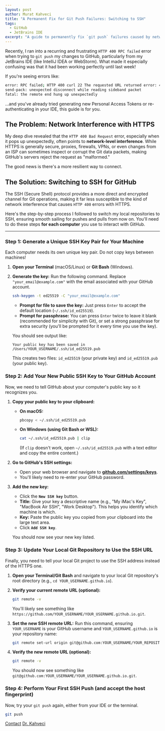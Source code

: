 ```yaml
---
layout: post
author: Murat Kahveci
title: "A Permanent Fix for Git Push Failures: Switching to SSH"
tags:
  - GitHub
  - JetBrains IDE
excerpt: "A guide to permanently fix `git push` failures caused by network interference by switching from HTTPS to the more reliable SSH protocol."
---
```


Recently, I ran into a recurring and frustrating `HTTP 400 RPC failed` error when trying to `git push` my changes to GitHub, particularly from my JetBrains IDE (like IntelliJ IDEA or WebStorm). What made it especially confusing was that it had been working perfectly until last week!

If you're seeing errors like: 

```bash
error: RPC failed; HTTP 400 curl 22 The requested URL returned error: 400
send-pack: unexpected disconnect while reading sideband packet
fatal: the remote end hung up unexpectedly
```

...and you've already tried generating new Personal Access Tokens or re-authenticating in your IDE, this guide is for you.

## The Problem: Network Interference with HTTPS

My deep dive revealed that the `HTTP 400 Bad Request` error, especially when it pops up unexpectedly, often points to **network-level interference**. While HTTPS is generally secure, proxies, firewalls, VPNs, or even changes from an ISP can sometimes inspect or corrupt the Git data packets, making GitHub's servers reject the request as "malformed."

The good news is there's a more resilient way to connect.

## The Solution: Switching to SSH for GitHub

The SSH (Secure Shell) protocol provides a more direct and encrypted channel for Git operations, making it far less susceptible to the kind of network interference that causes `HTTP 400` errors with HTTPS.

Here's the step-by-step process I followed to switch my local repositories to SSH, ensuring smooth sailing for pushes and pulls from now on. You'll need to do these steps **for each computer** you use to interact with GitHub.

---

### Step 1: Generate a Unique SSH Key Pair for Your Machine

Each computer needs its own unique key pair. Do not copy keys between machines!

1.  **Open your Terminal** (macOS/Linux) or **Git Bash** (Windows).
2.  **Generate the key:** Run the following command. Replace `"your_email@example.com"` with the email associated with your GitHub account.

    ```bash
    ssh-keygen -t ed25519 -C "your_email@example.com"
    ```
    * **Prompt for file to save the key:** Just press `Enter` to accept the default location (`~/.ssh/id_ed25519`).
    * **Prompt for passphrase:** You can press `Enter` twice to leave it blank (recommended for simplicity with Git), or set a strong passphrase for extra security (you'll be prompted for it every time you use the key).

    You should see output like:
    ```
    Your public key has been saved in /Users/YOUR_USERNAME/.ssh/id_ed25519.pub
    ```
    This creates two files: `id_ed25519` (your private key) and `id_ed25519.pub` (your public key).

### Step 2: Add Your New Public SSH Key to Your GitHub Account

Now, we need to tell GitHub about your computer's public key so it recognizes you.

1.  **Copy your public key to your clipboard:**
    * **On macOS:**
        ```bash
        pbcopy < ~/.ssh/id_ed25519.pub
        ```
    * **On Windows (using Git Bash or WSL):**
        ```bash
        cat ~/.ssh/id_ed25519.pub | clip
        ```
      (If `clip` doesn't work, open `~/.ssh/id_ed25519.pub` with a text editor and copy the entire content.)

2.  **Go to GitHub's SSH settings:**
    * Open your web browser and navigate to **[github.com/settings/keys](https://github.com/settings/keys)**.
    * You'll likely need to re-enter your GitHub password.

3.  **Add the new key:**
    * Click the **`New SSH key`** button.
    * **Title:** Give your key a descriptive name (e.g., "My iMac's Key", "MacBook Air SSH", "Work Desktop"). This helps you identify which machine is which.
    * **Key:** Paste the public key you copied from your clipboard into the large text area.
    * Click **`Add SSH key`**.

    You should now see your new key listed.

### Step 3: Update Your Local Git Repository to Use the SSH URL

Finally, you need to tell your local Git project to use the SSH address instead of the HTTPS one.

1.  **Open your Terminal/Git Bash** and navigate to your local Git repository's root directory (e.g., `cd YOUR_USERNAME.github.io`).

2.  **Verify your current remote URL (optional):**
    ```bash
    git remote -v
    ```
    You'll likely see something like `https://github.com/YOUR_USERNAME/YOUR_USERNAME.github.io.git`.

3.  **Set the new SSH remote URL:**
    Run this command, ensuring `YOUR_USERNAME` is your GitHub username and `YOUR_USERNAME.github.io` is your repository name:

    ```bash
    git remote set-url origin git@github.com:YOUR_USERNAME/YOUR_REPOSITORY.git
    ```

4.  **Verify the new remote URL (optional):**
    ```bash
    git remote -v
    ```
    You should now see something like `git@github.com:YOUR_USERNAME/YOUR_USERNAME.github.io.git`.

### Step 4: Perform Your First SSH Push (and accept the host fingerprint)

Now, try your `git push` again, either from your IDE or the terminal.

```bash
git push
```

<a href="/contact" class="btn btn-outline-primary"><i class="fas fa-envelope"></i> Contact</a>
<a href="/murat" class="btn btn-outline-secondary"><i class="fas fa-user-graduate"></i> Dr. Kahveci</a>